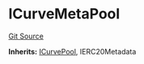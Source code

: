 # ICurveMetaPool
[Git Source](https://github.com/larrythecucumber321/protocol/blob/77d337b8595ba96d069ded321419b36a61984170/contracts/plugins/assets/convex/CvxStableMetapoolCollateral.sol)

**Inherits:**
[ICurvePool](/tools/docgen/src/contracts/plugins/assets/convex/PoolTokens.sol/interface.ICurvePool.md), IERC20Metadata



